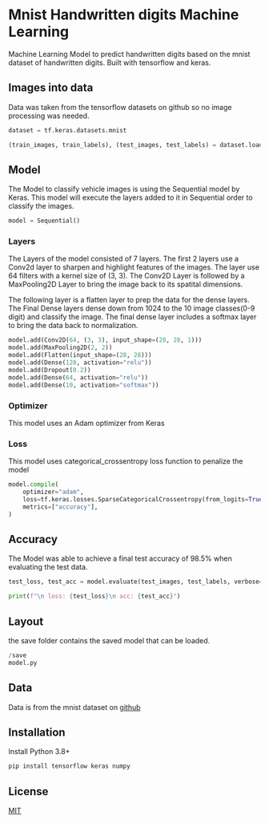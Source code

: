 
# Mnist Handwritten digits Machine Learning

Machine Learning Model to predict handwritten digits based on the mnist dataset
of handwritten digits. Built with tensorflow and keras.

## Images into data

Data was taken from the tensorflow datasets on github so no image processing was
needed.

```py
dataset = tf.keras.datasets.mnist

(train_images, train_labels), (test_images, test_labels) = dataset.load_data()
```

## Model

The Model to classify vehicle images is using the Sequential model by Keras.
This model will execute the layers added to it in Sequential order to classify
the images.

```py
model = Sequential()
```

### Layers

The Layers of the model consisted of 7 layers. The first 2 layers use a Conv2d
layer to sharpen and highlight features of the images. The layer use 64 filters
with a kernel size of (3, 3). The Conv2D Layer is followed by a MaxPooling2D
Layer to bring the image back to its spatital dimensions.

The following layer is a flatten layer to prep the data for the dense layers.
The Final Dense layers dense down from 1024 to the 10 image classes(0-9 digit)
and classify the image. The final dense layer includes a softmax layer to bring
the data back to normalization.

```py
model.add(Conv2D(64, (3, 3), input_shape=(28, 28, 1)))
model.add(MaxPooling2D(2, 2))
model.add(Flatten(input_shape=(28, 28)))
model.add(Dense(128, activation="relu"))
model.add(Dropout(0.2))
model.add(Dense(64, activation="relu"))
model.add(Dense(10, activation="softmax"))
```

### Optimizer

This model uses an Adam optimizer from Keras

### Loss

This model uses categorical_crossentropy loss function to penalize the model

```py
model.compile(
    optimizer="adam",
    loss=tf.keras.losses.SparseCategoricalCrossentropy(from_logits=True),
    metrics=["accuracy"],
)
```

## Accuracy

The Model was able to achieve a final test accuracy of 98.5% when evaluating the
test data.

```py
test_loss, test_acc = model.evaluate(test_images, test_labels, verbose=2)

print(f"\n loss: {test_loss}\n acc: {test_acc}")
```

## Layout

the save folder contains the saved model that can be loaded.

```py
/save
model.py
```

## Data

Data is from the mnist dataset on [github](https://github.com/tensorflow/datasets)

## Installation

Install Python 3.8+

```bash
pip install tensorflow keras numpy
```

## License

[MIT](https://choosealicense.com/licenses/mit/)
